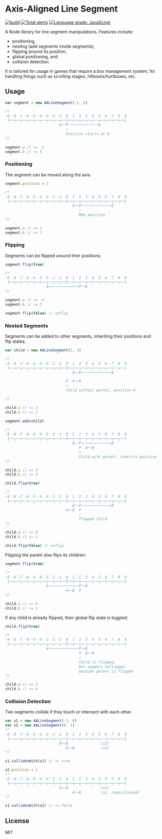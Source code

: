 # Axis-Aligned Line Segment

[![build](https://github.com/dimensionalpocket/aa-line-segment-js/actions/workflows/node.js.yml/badge.svg)](https://github.com/dimensionalpocket/aa-line-segment-js/actions/workflows/node.js.yml) [![Total alerts](https://img.shields.io/lgtm/alerts/g/dimensionalpocket/aa-line-segment-js.svg)](https://lgtm.com/projects/g/dimensionalpocket/aa-line-segment-js/alerts/) [![Language grade: JavaScript](https://img.shields.io/lgtm/grade/javascript/g/dimensionalpocket/aa-line-segment-js.svg)](https://lgtm.com/projects/g/dimensionalpocket/aa-line-segment-js/context:javascript)

A Node library for line segment manipulations. Features include:

* positioning,
* nesting (add segments inside segments),
* flipping around its position,
* global positioning, and
* collision detection.

It is tailored for usage in games that require a box management system, for handling things such as scrolling stages, hitboxes/hurtboxes, etc.

## Usage

```js
var segment = new AALineSegment(-1, 5)

/* 
-9 -8 -7 -6 -5 -4 -3 -2 -1  0  1  2  3  4  5  6  7  8  9
 ├──┬──┬──┬──┬──┬──┬──┬──┬──┼──┬──┬──┬──┬──┬──┬──┬──┬──┤
                         A──P──────────────B 
                            ↑
                            Position starts at 0
*/

segment.a // <= -1
segment.b // <= 5
```

### Positioning

The segment can be moved along the axis:

```js
segment.position = 2

/* 
-9 -8 -7 -6 -5 -4 -3 -2 -1  0  1  2  3  4  5  6  7  8  9
 ├──┬──┬──┬──┬──┬──┬──┬──┬──┼──┬──┬──┬──┬──┬──┬──┬──┬──┤
                               A──P──────────────B
                                  ↑
                                  New position
*/

segment.a // <= 1
segment.b // <= 7
```

### Flipping

Segments can be flipped around their positions:

```js
segment.flip(true)

/* 
-9 -8 -7 -6 -5 -4 -3 -2 -1  0  1  2  3  4  5  6  7  8  9
 ├──┬──┬──┬──┬──┬──┬──┬──┬──┼──┬──┬──┬──┬──┬──┬──┬──┬──┤
                   A──────────────P──B
*/

segment.a // <= -3
segment.b // <= 3

segment.flip(false) // unflip
```

### Nested Segments

Segments can be added to other segments, inheriting their positions and flip states.

```js
var child = new AALineSegment(1, 2)

/* 
-9 -8 -7 -6 -5 -4 -3 -2 -1  0  1  2  3  4  5  6  7  8  9
 ├──┬──┬──┬──┬──┬──┬──┬──┬──┼──┬──┬──┬──┬──┬──┬──┬──┬──┤
                               A──P──────────────B

                            P  A──B
                            ↑
                            Child without parent, position 0

*/

child.a // <= 1
child.b // <= 2
```

```js
segment.add(child)

/* 
-9 -8 -7 -6 -5 -4 -3 -2 -1  0  1  2  3  4  5  6  7  8  9 
 ├──┬──┬──┬──┬──┬──┬──┬──┬──┼──┬──┬──┬──┬──┬──┬──┬──┬──┤ 
                               A──P──────────────B       
                                  P  A──B
                                  ↑
                                  Child with parent, inherits position
*/

child.a // <= 3
child.b // <= 4
```

```js
child.flip(true)

/*
-9 -8 -7 -6 -5 -4 -3 -2 -1  0  1  2  3  4  5  6  7  8  9
 ├──┬──┬──┬──┬──┬──┬──┬──┬──┼──┬──┬──┬──┬──┬──┬──┬──┬──┤
                               A──P──────────────B
                            A──B  P
                                  ↑
                                  Flipped child
*/

child.a // <= 0
child.b // <= 1

child.flip(false) // unflip
```

Flipping the parent also flips its children:

```js
segment.flip(true)

/* 
-9 -8 -7 -6 -5 -4 -3 -2 -1  0  1  2  3  4  5  6  7  8  9
 ├──┬──┬──┬──┬──┬──┬──┬──┬──┼──┬──┬──┬──┬──┬──┬──┬──┬──┤
                   A──────────────P──B
                            A──B  P
*/

child.a // <= 0
child.b // <= 1
```

If any child is already flipped, their global flip state is toggled:

```js
child.flip(true)

/* 
-9 -8 -7 -6 -5 -4 -3 -2 -1  0  1  2  3  4  5  6  7  8  9
 ├──┬──┬──┬──┬──┬──┬──┬──┬──┼──┬──┬──┬──┬──┬──┬──┬──┬──┤
                   A──────────────P──B
                                  P  A──B
                                  ↑
                                  Child is flipped,
                                  but appears unflipped
                                  because parent is flipped
*/

child.a // <= 3
child.b // <= 4
```

### Collision Detection

Two segments collide if they touch or intersect with each other.

```js
var s1 = new AALineSegment(-1, 0)
var s2 = new AALineSegment(0, 1)
/* 
-9 -8 -7 -6 -5 -4 -3 -2 -1  0  1  2  3  4  5  6  7  8  9
 ├──┬──┬──┬──┬──┬──┬──┬──┬──┼──┬──┬──┬──┬──┬──┬──┬──┬──┤
                         A──B               (s1)
                            A──B            (s2)
*/

s1.collidesWith(s2) // <= true

s2.position = 1
/* 
-9 -8 -7 -6 -5 -4 -3 -2 -1  0  1  2  3  4  5  6  7  8  9
 ├──┬──┬──┬──┬──┬──┬──┬──┬──┼──┬──┬──┬──┬──┬──┬──┬──┬──┤
                         A──B               (s1)
                               A──B         (s2, repositioned)
*/

s1.collidesWith(s2) // <= false
```

## License

MIT
